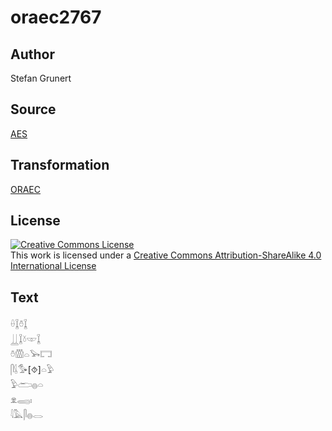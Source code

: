 # oraec2767

## Author

Stefan Grunert

## Source

[AES](https://github.com/simondschweitzer/aes)

## Transformation

[ORAEC](https://oraec.github.io/)

## License

<a rel="license" href="http://creativecommons.org/licenses/by-sa/4.0/"><img alt="Creative Commons License" style="border-width:0" src="https://i.creativecommons.org/l/by-sa/4.0/88x31.png" /></a><br />This work is licensed under a <a rel="license" href="http://creativecommons.org/licenses/by-sa/4.0/">Creative Commons Attribution-ShareAlike 4.0 International License</a>

## Text

𓏐𓆼𓏊𓆼<br>
𓋲𓆼𓍱𓎱𓆼<br>
𓏊𓏃𓏏𓅨𓉐<br>
𓋴𓌰𓅜[⯑]𓏏𓅱<br>
𓅱𓂧𓐍𓏏<br>
𓁷𓈄𓏤<br>
𓇋𓅓𓋴𓐍𓂋<br>
